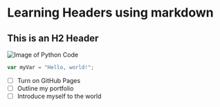 # Learning Headers using markdown
## This is an H2 Header

![Image of Python Code](https://images.genai.works/python_blog_image_61a20e45fd.jpg)

``` javascript
var myVar = "Hello, world!";
```
- [ ] Turn on GitHub Pages
- [ ] Outline my portfolio
- [ ] Introduce myself to the world
